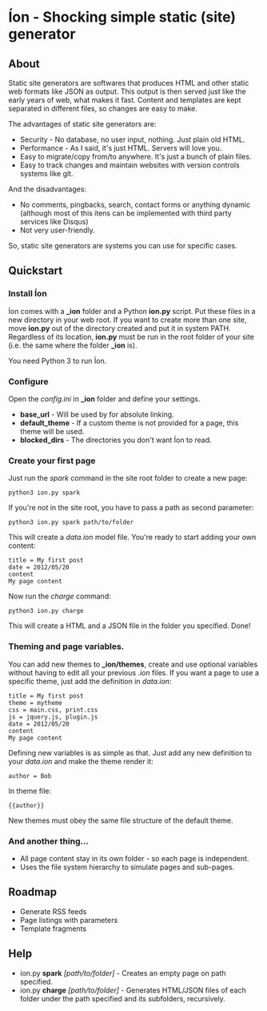 # Íon - Shocking simple static (site) generator

## About
Static site generators are softwares that produces HTML and other static web formats like JSON as output. This output is then served just like the early years of web, what makes it fast. Content and templates are kept separated in different files, so changes are easy to make.

The advantages of static site generators are:
* Security - No database, no user input, nothing. Just plain old HTML.
* Performance - As I said, it's just HTML. Servers will love you.
* Easy to migrate/copy from/to anywhere. It's just a bunch of plain files.
* Easy to track changes and maintain websites with version controls systems like git.

And the disadvantages:
* No comments, pingbacks, search, contact forms or anything dynamic (although most of this itens can be implemented with third party services like Disqus)
* Not very user-friendly.

So, static site generators are systems you can use for specific cases.

## Quickstart

### Install Íon
Íon comes with a **_ion** folder and a Python **ion.py** script. 
Put these files in a new directory in your web root. If you want to create more than one site, move **ion.py** out of the directory created and put it in system PATH. Regardless of its location, **ion.py** must be run in the root folder of your site (i.e. the same where the folder **_ion** is).

You need Python 3 to run Íon.

### Configure
Open the *config.ini* in **_ion** folder and define your settings.
* **base_url** - Will be used by for absolute linking.
* **default_theme** - If a custom theme is not provided for a page, this theme will be used.
* **blocked_dirs** - The directories you don't want Íon to read.

### Create your first page
Just run the *spark* command in the site root folder to create a new page:

    python3 ion.py spark
    
If you're not in the site root, you have to pass a path as second parameter:

    python3 ion.py spark path/to/folder

This will create a *data.ion* model file. You're ready to start adding your own content:

    title = My first post
    date = 2012/05/20
    content
    My page content

Now run the *charge* command:
    
    python3 ion.py charge

This will create a HTML and a JSON file in the folder you specified. Done!

### Theming and page variables.
You can add new themes to **_ion/themes**, create and use optional variables without having to edit all your previous *.ion* files. If you want a page to use a specific theme, just add the definition in *data.ion*:

    title = My first post
    theme = mytheme
    css = main.css, print.css
    js = jquery.js, plugin.js
    date = 2012/05/20
    content
    My page content

Defining new variables is as simple as that. Just add any new definition to your *data.ion* and make the theme render it:

    author = Bob

In theme file:

    {{author}}

New themes must obey the same file structure of the default theme.

### And another thing...
* All page content stay in its own folder - so each page is independent.
* Uses the file system hierarchy to simulate pages and sub-pages.

## Roadmap
* Generate RSS feeds
* Page listings with parameters
* Template fragments

## Help

* ion.py **spark** *[path/to/folder]* - Creates an empty page on path specified.
* ion.py **charge** *[path/to/folder]* - Generates HTML/JSON files of each folder under the path specified and its subfolders, recursively.
